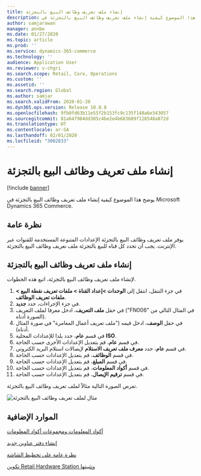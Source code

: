 ```yaml
---
title: إنشاء ملف تعريف وظائف البيع بالتجزئة
description: يوضح هذا الموضوع كيفية إنشاء ملف تعريف وظائف البيع بالتجزئة في Microsoft Dynamics 365 Commerce.
author: samjarawan
manager: annbe
ms.date: 01/27/2020
ms.topic: article
ms.prod: ''
ms.service: dynamics-365-commerce
ms.technology: ''
audience: Application User
ms.reviewer: v-chgri
ms.search.scope: Retail, Core, Operations
ms.custom: ''
ms.assetid: ''
ms.search.region: Global
ms.author: samjar
ms.search.validFrom: 2020-01-20
ms.dyn365.ops.version: Release 10.0.8
ms.openlocfilehash: 9fb0fd63b11e55f2b153fc9c135f148a6e343057
ms.sourcegitcommit: 81a647904dd305c4be2e4b683689f128548a872d
ms.translationtype: HT
ms.contentlocale: ar-SA
ms.lasthandoff: 02/01/2020
ms.locfileid: "3002833"
---
```

# <a name="create-a-retail-functionality-profile"></a>إنشاء ملف تعريف وظائف البيع بالتجزئة


[!include [banner](includes/banner.md)]

يوضح هذا الموضوع كيفية إنشاء ملف تعريف وظائف البيع بالتجزئة في Microsoft Dynamics 365 Commerce.

## <a name="overview"></a>نظرة عامة

يوفر ملف تعريف وظائف البيع بالتجزئة الإعدادات المتنوعة المستخدمة للقنوات عبر الإنترنت. يجب أن تحدد كل قناه للبيع بالتجزئة ملف تعريف وظائف البيع بالتجزئة.

## <a name="create-a-retail-functionality-profile"></a>إنشاء ملف تعريف وظائف البيع بالتجزئة

لإنشاء ملف تعريف وظائف البيع بالتجزئة، اتبع هذه الخطوات.

1. في جزء التنقل، انتقل إلى **الوحدات \>إعداد القناة \> ملفات تعريف نقطة البيع \> ملفات تعريف الوظائف**.
1. في جزء الإجراءات، حدد **جديد**.
1. في حقل **ملف التعريف**، ادخل معرفا لملف التعريف ("FN006" في المثال التالي من الصورة أدناه).
1. في حقل **الوصف**، ادخل قيمه ("ملف تعريف أعمال المغامرة" في صورة المثال أدناه).
1. في قسم **عام**، حدد بلدا للإعدادات المحلية **ISO**.
1. في قسم **عام**، قم بتعديل الإعدادات الأخرى حسب الحاجة.
1. في قسم **عام**، حدد **معرف ملف تعريف الاستلام**  لإيصالات استلام البريد الكتروني.
1. في قسم **الوظائف**، قم بتعديل الإعدادات حسب الحاجة.
1. في قسم **المبلغ**، قم بتعديل الإعدادات حسب الحاجة.
1. في قسم **أكواد المعلومات**، قم بتعديل الإعدادات حسب الحاجة.
1. في قسم **ترقيم الإيصال**، قم بتعديل الإعدادات حسب الحاجة. 
  
تعرض الصورة التالية مثالاً لملف تعريف وظائف البيع بالتجزئة.
  
![مثال لملف تعريف وظائف البيع بالتجزئة](media/retail-functionality-profile.png)

## <a name="additional-resources"></a>الموارد الإضافية

[أكواد المعلومات ومجموعات أكواد المعلومات](info-codes-retail.md)           

[إنشاء دفتر عناوين جديد](new-address-book.md) 

[نظرة عامة على تخطيط الشاشة](pos-screen-layouts.md)       

[تكوين Retail Hardware Station وتثبيتها](retail-hardware-station-configuration-installation.md) 
